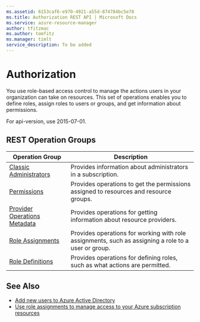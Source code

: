 ```yaml
---
ms.assetid: 6153caf6-e970-4921-a55d-874784bc5e78
ms.title: Authorization REST API | Microsoft Docs
ms.service: azure-resource-manager
author: tfitzmac
ms.author: tomfitz
ms.manager: timlt
service_description: To be added
---
```


# Authorization

You use role-based access control to manage the actions users in your organization can take on resources. This set of operations enables you to define roles, assign roles to users or groups, and get information about permissions.

For api-version, use 2015-07-01.

## REST Operation Groups

| Operation Group                                   | Description |
|---------------------------------------------------|-------------|
| [Classic Administrators](~/docs-ref-autogen/authorization/classicadministrators.yml) | Provides information about administrators in a subscription. |
| [Permissions](~/docs-ref-autogen/authorization/permissions.yml)                      | Provides operations to get the permissions assigned to resources and resource groups. |
| [Provider Operations Metadata](~/docs-ref-autogen/authorization/provideroperationsmetadata.yml) | Provides operations for getting information about resource providers. |
| [Role Assignments](~/docs-ref-autogen/authorization/roleassignments.yml)             | Provides operations for working with role assignments, such as assigning a role to a user or group. |
| [Role Definitions](~/docs-ref-autogen/authorization/roledefinitions.yml)             | Provides operations for defining roles, such as what actions are permitted. |

## See Also

- [Add new users to Azure Active Directory](https://docs.microsoft.com/azure/active-directory/active-directory-users-create-azure-portal)
- [Use role assignments to manage access to your Azure subscription resources](https://docs.microsoft.com/azure/active-directory/role-based-access-control-configure)